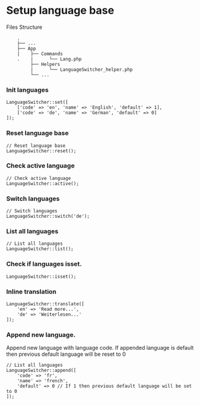 # Setup language base
Files Structure
```
    .
    ├── ...
    ├── App                    
    |    ├── Commands          
    .    |      └── Lang.php      
         ├── Helpers                
         |      └── LanguageSwitcher_helper.php
         └── ...
```

### Init languages
```
LanguageSwitcher::set([
    ['code' => 'en', 'name' => 'English', 'default' => 1],
    ['code' => 'de', 'name' => 'German', 'default' => 0]
]);
```

### Reset language base
```
// Reset language base
LanguageSwitcher::reset();
```

### Check active language
```
// Check active language
LanguageSwitcher::active();
```

### Switch languages
```
// Switch languages
LanguageSwitcher::switch('de');
```

### List all languages
```
// List all languages
LanguageSwitcher::list();
```

### Check if languages isset.
```
LanguageSwitcher::isset();
```


### Inline translation
```
LanguageSwitcher::translate([
    'en' => 'Read more...',
    'de' => 'Weiterlesen...'
]);
```


### Append new language.
Append new language with language code. If appended language is default then previous default language will be reset to 0

```
// List all languages
LanguageSwitcher::append([
    'code' => 'fr',
    'name' => 'french',
    'default' => 0 // If 1 then previous default language will be set to 0
]);
```
